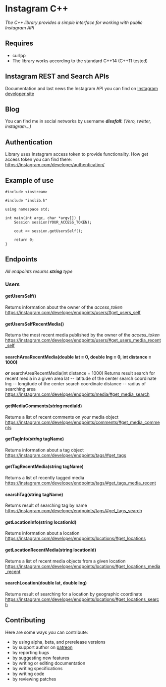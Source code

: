 # Instagram C++ 
_The C++ library provides a simple interface for working with public Instagram API_

Requires
--------
  * curlpp
  * The library works according to the standard С++14 (С++11 tested)

Instagram REST and Search APIs
------------------------------
Documentation and last news the Instagram API you can find on [Instagram developer site](http://instagram.com/developer)

Blog
----
You can find me in social networks by username **_dissfall_**:
_(Vero, twitter, instagram...)_

Authentication
--------------
Library uses Instagram access token to provide functionality. How get access token you can find there: https://instagram.com/developer/authentication/

Example of use
--------------
```
#include <iostream>

#include "inslib.h"

using namespace std;

int main(int argc, char *argv[]) {
    Session session(YOUR_ACCESS_TOKEN);

    cout << session.getUsersSelf();

    return 0;
}
```

Endpoints
---------
_All endpoints resurns **string** type_

### Users

#### getUsersSelf()
Returns information about the owner of the _access_token_
https://instagram.com/developer/endpoints/users/#get_users_self

#### getUsersSelfRecentMedia()
Returns the most recent media published by the owner of the _access_token_
https://instagram.com/developer/endpoints/users/#get_users_media_recent_self

#### searchAreaRecentMedia(double lat = 0, double lng = 0, int distance = 1000) 
**_or_** searchAreaRecentMedia(int distance = 1000)
Returns result search for recent media in a given area
lat -- latitude of the center search coordinate
lng -- longitude of the center search coordinate
distance -- radius of searching area
https://instagram.com/developer/endpoints/media/#get_media_search

#### getMediaComments(_string_ mediaId)
Returns a list of recent comments on your media object
https://instagram.com/developer/endpoints/comments/#get_media_comments

#### getTagInfo(_string_ tagName)
Returns information about a tag object
https://instagram.com/developer/endpoints/tags/#get_tags

#### getTagRecentMedia(string tagName)
Returns a list of recently tagged media
https://instagram.com/developer/endpoints/tags/#get_tags_media_recent

#### searchTag(string tagName)
Returns result of searching tag by name
https://instagram.com/developer/endpoints/tags/#get_tags_search

#### getLocationInfo(string locationId)
Returns information about a location
https://instagram.com/developer/endpoints/locations/#get_locations

#### getLocationRecentMedia(string locationId)
Returns a list of recent media objects from a given location
https://instagram.com/developer/endpoints/locations/#get_locations_media_recent

#### searchLocation(double lat, double lng)
Returns result of searching for a location by geographic coordinate
https://instagram.com/developer/endpoints/locations/#get_locations_search

Contributing
------------
Here are some ways *you* can contribute:

  * by using alpha, beta, and prerelease versions
  * by support author on [patreon](https://www.patreon.com/dissfall)
  * by reporting bugs
  * by suggesting new features
  * by writing or editing documentation
  * by writing specifications
  * by writing code
  * by reviewing patches
